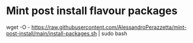 # Mint post install flavour packages

wget -O - https://raw.githubusercontent.com/AlessandroPerazzetta/mint-post-install/main/install-packages.sh | sudo bash
